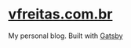 # [vfreitas.com.br](http://vfreitas.com.br/)

My personal blog. Built with [Gatsby](https://www.gatsbyjs.org/)